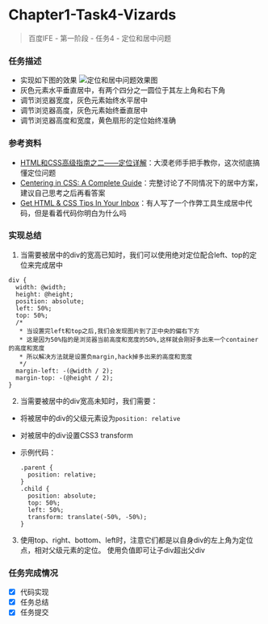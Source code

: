 # Chapter1-Task4-Vizards
> 百度IFE - 第一阶段 - 任务4 - 定位和居中问题

### 任务描述
- 实现如下图的效果
  ![定位和居中问题效果图](http://7xrp04.com1.z0.glb.clouddn.com/task_1_4_1.png)
- 灰色元素水平垂直居中，有两个四分之一圆位于其左上角和右下角
- 调节浏览器宽度，灰色元素始终水平居中
- 调节浏览器高度，灰色元素始终垂直居中
- 调节浏览器高度和宽度，黄色扇形的定位始终准确

### 参考资料
- [HTML和CSS高级指南之二——定位详解](http://www.w3cplus.com/css/advanced-html-css-lesson2-detailed-css-positioning.html)：大漠老师手把手教你，这次彻底搞懂定位问题
- [Centering in CSS: A Complete Guide](https://css-tricks.com/centering-css-complete-guide/)：完整讨论了不同情况下的居中方案，建议自己思考之后再看答案
- [Get HTML & CSS Tips In Your Inbox](http://howtocenterincss.com/)：有人写了一个作弊工具生成居中代码，但是看着代码你明白为什么吗

### 实现总结
1. 当需要被居中的div的宽高已知时，我们可以使用绝对定位配合left、top的定位来完成居中
  ```
  div {
    width: @width;
    height: @height;
    position: absolute;
    left: 50%;
    top: 50%;
    /*
     * 当设置完left和top之后,我们会发现图片到了正中央的偏右下方
     * 这是因为50%指的是浏览器当前高度和宽度的50%,这样就会刚好多出来一个container的高度和宽度
     * 所以解决方法就是设置负margin,hack掉多出来的高度和宽度
     */
    margin-left: -(@width / 2);
    margin-top: -(@height / 2);
  }
  ```
  
2. 当需要被居中的div宽高未知时，我们需要：
  - 将被居中的div的父级元素设为```position: relative```
  - 对被居中的div设置CSS3 transform
  - 示例代码：
  
    ```
    .parent {
      position: relative;
    }
    .child {
      position: absolute;
      top: 50%;
      left: 50%;
      transform: translate(-50%, -50%);
    }
    ```
  
3. 使用top、right、bottom、left时，注意它们都是以自身div的左上角为定位点，相对父级元素的定位。
   使用负值即可让子div超出父div
   
### 任务完成情况
- [x] 代码实现
- [x] 任务总结
- [x] 任务提交   

